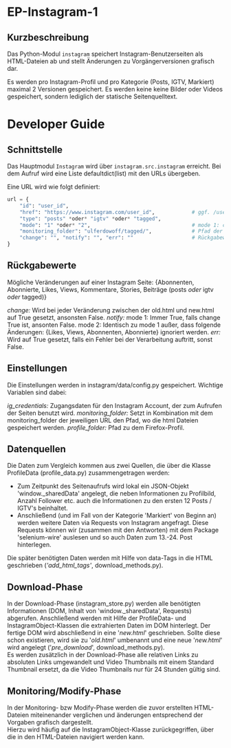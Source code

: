 # EP-Instagram-1
## Kurzbeschreibung

Das Python-Modul `instagram` speichert Instagram-Benutzerseiten als HTML-Dateien ab und stellt Änderungen zu Vorgängerversionen grafisch dar.

Es werden pro Instagram-Profil und pro Kategorie (Posts, IGTV, Markiert) maximal 2 Versionen gespeichert. Es werden keine keine Bilder oder Videos gespeichert, sondern lediglich der statische Seitenquelltext.
# Developer Guide

## Schnittstelle

Das Hauptmodul `Instagram` wird über `instagram.src.instagram` erreicht. Bei dem Aufruf wird eine Liste defaultdict(list) mit den URLs übergeben.

Eine URL wird wie folgt definiert:
```python
url = {
    "id": "user_id",
    "href": "https://www.instagram.com/user_id",            # ggf. /user_id/channel *oder* /user_id/tagged
    "type": "posts" *oder* "igtv" *oder* "tagged",
    "mode": "1" *oder* "2",                                 # mode 1: change == notify *oder* mode 2: Likes und Views setzen notify nicht auf True
    "monitoring_folder": "ulferdowoff/tagged/",             # Pfad der html Dateien, wird kombiniert mit dem Pfad aus den Einstellungen
    "change": "", "notify": "", "err": ""                   # Rückgabewerte
}
```

## Rückgabewerte

Mögliche Veränderungen auf einer Instagram Seite: {Abonnenten, Abonnierte, Likes, Views, Kommentare, Stories, Beiträge (posts *oder* igtv *oder* tagged)}

*change:*   Wird bei jeder Veränderung zwischen der old.html und new.html auf True gesetzt, ansonsten False.
*notify:*   mode 1: Immer True, falls change True ist, ansonten False.
            mode 2: Identisch zu mode 1 außer, dass folgende Änderungen: {Likes, Views, Abonnenten, Abonnierte} ignoriert werden.
*err:*      Wird auf True gesetzt, falls ein Fehler bei der Verarbeitung auftritt, sonst False.

## Einstellungen

Die Einstellungen werden in instagram/data/config.py gespeichert.
Wichtige Variablen sind dabei:

*ig_credentials:*       Zugangsdaten für den Instagram Account, der zum Aufrufen der Seiten benutzt wird.
*monitoring_folder:*    Setzt in Kombination mit dem monitoring_folder der jeweiligen URL den Pfad, wo die html Dateien gespeichert werden.
*profile_folder:*       Pfad zu dem Firefox-Profil.

## Datenquellen
Die Daten zum Vergleich kommen aus zwei Quellen, die über die Klasse ProfileData (profile_data.py) zusammengetragen werden:
 * Zum Zeitpunkt des Seitenaufrufs wird lokal ein JSON-Objekt 'window._sharedData' angelegt, die neben Informationen zu Profilbild, Anzahl Follower etc. auch die Informationen zu den ersten 12 Posts / IGTV's beinhaltet.
 * Anschließend (und im Fall von der Kategorie 'Markiert' von Beginn an) werden weitere Daten via Requests von Instagram angefragt. Diese Requests können wir (zusammen mit den Antworten) mit dem Package 'selenium-wire' auslesen und so auch Daten zum 13.-24. Post hinterlegen.
 
 Die später benötigten Daten werden mit Hilfe von data-Tags in die HTML geschrieben (_'add_html_tags'_, download_methods.py).
  
## Download-Phase
In der Download-Phase (instagram_store.py) werden alle benötigten Informationen (DOM, Inhalt von 'window._sharedData', Requests) abgerufen.
Anschließend werden mit Hilfe der ProfileData- und InstagramObject-Klassen die extrahierten Daten im DOM hinterlegt.
Der fertige DOM wird abschließend in eine '_new.html_' geschrieben. Sollte diese schon existieren, wird sie zu '_old.html_' umbenannt und eine neue '_new.html_' wird angelegt ('_pre_download_', download_methods.py).   
Es werden zusätzlich in der Download-Phase alle relativen Links zu absoluten Links umgewandelt und Video Thumbnails mit einem Standard Thumbnail ersetzt, da die Video Thumbnails nur für 24 Stunden gültig sind.


## Monitoring/Modify-Phase
In der Monitoring- bzw Modify-Phase werden die zuvor erstellten HTML-Dateien miteinenander verglichen und änderungen entsprechend der Vorgaben grafisch dargestellt.  
Hierzu wird häufig auf die InstagramObject-Klasse zurückgegriffen, über die in den HTML-Dateien navigiert werden kann.